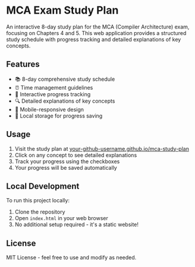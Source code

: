 # MCA Exam Study Plan

An interactive 8-day study plan for the MCA (Compiler Architecture) exam, focusing on Chapters 4 and 5. This web application provides a structured study schedule with progress tracking and detailed explanations of key concepts.

## Features

- 📚 8-day comprehensive study schedule
- ⏰ Time management guidelines
- 📝 Interactive progress tracking
- 🔍 Detailed explanations of key concepts
- 📱 Mobile-responsive design
- 💾 Local storage for progress saving

## Usage

1. Visit the study plan at [your-github-username.github.io/mca-study-plan](https://your-github-username.github.io/mca-study-plan)
2. Click on any concept to see detailed explanations
3. Track your progress using the checkboxes
4. Your progress will be saved automatically

## Local Development

To run this project locally:

1. Clone the repository
2. Open `index.html` in your web browser
3. No additional setup required - it's a static website!

## License

MIT License - feel free to use and modify as needed. 